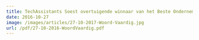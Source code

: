 ```yaml
---
title: TechAssistants Soest overtuigende winnaar van het Beste Ondernemersidee van Soest
date: 2016-10-27
image: /images/articles/27-10-2017-Woord-Vaardig.jpg
url: /pdf/27-10-2016-WoordVaardig.pdf
---
```

